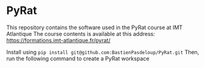 # PyRat

This repository contains the software used in the PyRat course at IMT Atlantique
The course contents is available at this address: https://formations.imt-atlantique.fr/pyrat/

Install using `pip install git@github.com:BastienPasdeloup/PyRat.git`
Then, run the following command to create a PyRat workspace
